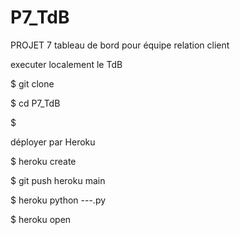 # P7_TdB
PROJET 7 tableau de bord pour équipe relation client

executer localement le TdB

$ git clone 

$ cd P7_TdB

$ 

déployer par Heroku

$ heroku create

$ git push heroku main

$ heroku python ---.py

$ heroku open
